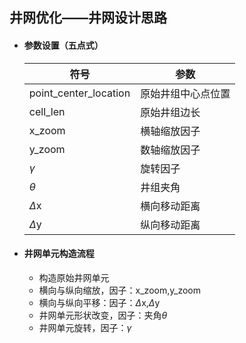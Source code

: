 ## 井网优化——井网设计思路

- #### 参数设置（五点式）

  | 符号                  | 参数               |
  | --------------------- | ------------------ |
  | point_center_location | 原始井组中心点位置 |
  | cell_len              | 原始井组边长       |
  | x_zoom                | 横轴缩放因子       |
  | y_zoom                | 数轴缩放因子       |
  | $\gamma$              | 旋转因子           |
  | $\theta$              | 井组夹角           |
  | $\Delta$x             | 横向移动距离       |
  | $\Delta$y             | 纵向移动距离       |


- #### 井网单元构造流程

  - 构造原始井网单元
  - 横向与纵向缩放，因子：x_zoom,y_zoom
  - 横向与纵向平移：因子：$\Delta$x,$\Delta$y
  - 井网单元形状改变，因子：夹角$\theta$
  - 井网单元旋转，因子：$\gamma$

​	




